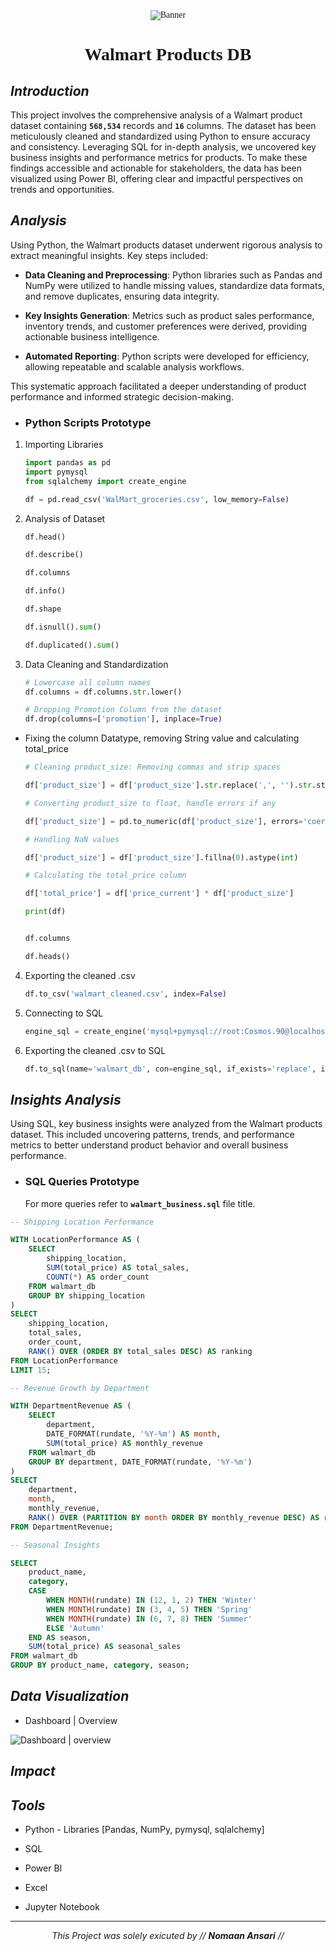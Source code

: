 <div align="center" style="font-family: Times New Roman, serif">
    <img src="" alt="Banner">
    <h1><b>Walmart Products DB</b></h1>
</div>

## *Introduction*

This project involves the comprehensive analysis of a Walmart product dataset containing **`568,534`** records and **`16`** columns. 
The dataset has been meticulously cleaned and standardized using Python to ensure accuracy and consistency. 
Leveraging SQL for in-depth analysis, we uncovered key business insights and performance metrics for products. 
To make these findings accessible and actionable for stakeholders, the data has been visualized using Power BI, offering clear and impactful perspectives on trends and opportunities.

## *Analysis*

Using Python, the Walmart products dataset underwent rigorous analysis to extract meaningful insights. Key steps included:

- **Data Cleaning and Preprocessing**: Python libraries such as Pandas and NumPy were utilized to handle missing values, standardize data formats, and remove duplicates, ensuring data integrity.

- **Key Insights Generation**: Metrics such as product sales performance, inventory trends, and customer preferences were derived, providing actionable business intelligence.

- **Automated Reporting**: Python scripts were developed for efficiency, allowing repeatable and scalable analysis workflows.

This systematic approach facilitated a deeper understanding of product performance and informed strategic decision-making.

- ### Python Scripts Prototype

1. Importing Libraries

    ```python
    import pandas as pd
    import pymysql
    from sqlalchemy import create_engine

    df = pd.read_csv('WalMart_groceries.csv', low_memory=False)
    ```

2. Analysis of Dataset

    ```python
    df.head()

    df.describe()

    df.columns

    df.info()

    df.shape

    df.isnull().sum()

    df.duplicated().sum()
    ```

3. Data Cleaning and Standardization

    ```python
    # Lowercase all column names
    df.columns = df.columns.str.lower()

    # Dropping Promotion Column from the dataset
    df.drop(columns=['promotion'], inplace=True)
    ```
- Fixing the column Datatype, removing String value and calculating total_price

    ```python
    # Cleaning product_size: Removing commas and strip spaces

    df['product_size'] = df['product_size'].str.replace(',', '').str.strip()
    ```

    ```python
    # Converting product_size to float, handle errors if any

    df['product_size'] = pd.to_numeric(df['product_size'], errors='coerce')
    ```

    ```python
    # Handling NaN values

    df['product_size'] = df['product_size'].fillna(0).astype(int)
    ```

    ```python
    # Calculating the total_price column

    df['total_price'] = df['price_current'] * df['product_size']

    print(df)
    ```

    ```python

    df.columns

    df.heads()
    ```

4. Exporting the cleaned .csv

    ```python
    df.to_csv('walmart_cleaned.csv', index=False)
    ```

5. Connecting to SQL

    ```python
    engine_sql = create_engine('mysql+pymysql://root:Cosmos.90@localhost:3306/walmart')
    ```

6. Exporting the cleaned .csv to SQL

    ```python
    df.to_sql(name='walmart_db', con=engine_sql, if_exists='replace', index=False)
    ```

## *Insights Analysis*

Using SQL, key business insights were analyzed from the Walmart products dataset. This included uncovering patterns, trends, and performance metrics to better understand product behavior and overall business performance.

- ### SQL Queries Prototype

    For more queries refer to **`walmart_business.sql`** file title.

```sql
-- Shipping Location Performance

WITH LocationPerformance AS (
    SELECT 
        shipping_location,
        SUM(total_price) AS total_sales,
        COUNT(*) AS order_count
    FROM walmart_db
    GROUP BY shipping_location
)
SELECT 
    shipping_location,
    total_sales,
    order_count,
    RANK() OVER (ORDER BY total_sales DESC) AS ranking
FROM LocationPerformance
LIMIT 15;
```

```sql
-- Revenue Growth by Department

WITH DepartmentRevenue AS (
    SELECT 
        department,
        DATE_FORMAT(rundate, '%Y-%m') AS month,
        SUM(total_price) AS monthly_revenue
    FROM walmart_db
    GROUP BY department, DATE_FORMAT(rundate, '%Y-%m')
)
SELECT 
    department,
    month,
    monthly_revenue,
    RANK() OVER (PARTITION BY month ORDER BY monthly_revenue DESC) AS ranking
FROM DepartmentRevenue;
```

```sql
-- Seasonal Insights

SELECT 
    product_name,
    category,
    CASE 
        WHEN MONTH(rundate) IN (12, 1, 2) THEN 'Winter'
        WHEN MONTH(rundate) IN (3, 4, 5) THEN 'Spring'
        WHEN MONTH(rundate) IN (6, 7, 8) THEN 'Summer'
        ELSE 'Autumn'
    END AS season,
    SUM(total_price) AS seasonal_sales
FROM walmart_db
GROUP BY product_name, category, season;
```

## *Data Visualization*

- Dashboard | Overview

<div>
 <img src="dashboard.png" alt="Dashboard | overview" width">
</div>

## *Impact*




## *Tools*

- Python - Libraries [Pandas, NumPy, pymysql, sqlalchemy]

- SQL

- Power BI

- Excel

- Jupyter Notebook

---

<div align="center">
    <i> This Project was solely exicuted by // <b>Nomaan Ansari</b> //</i>
</div>